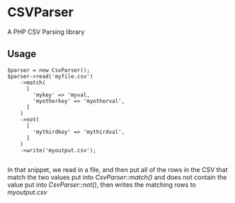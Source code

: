 # CSVParser
A PHP CSV Parsing library

## Usage

```
$parser = new CsvParser();
$parser->read('myfile.csv')
    ->match(
      [
        'mykey' => 'myval,
        'myotherkey' => 'myotherval',
      ]
    )
    ->not(
      [
        'mythirdkey' => 'mythirdval',
      ]
    )
    ->write('myoutput.csv');
    
```

In that snippet, we read in a file, and then put all of the rows in the CSV that match the two values put into _CsvParser::match()_ and does not contain the value put into _CsvParser::not()_, then writes the matching rows to _myoutput.csv_
